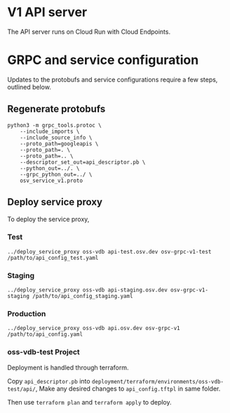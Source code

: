 # V1 API server

The API server runs on Cloud Run with Cloud Endpoints.

# GRPC and service configuration
Updates to the protobufs and service configurations require a few steps,
outlined below.

## Regenerate protobufs
```
python3 -m grpc_tools.protoc \
    --include_imports \
    --include_source_info \
    --proto_path=googleapis \
    --proto_path=. \
    --proto_path=.. \
    --descriptor_set_out=api_descriptor.pb \
    --python_out=../. \
    --grpc_python_out=../ \
    osv_service_v1.proto
```

## Deploy service proxy
To deploy the service proxy,

### Test
```
../deploy_service_proxy oss-vdb api-test.osv.dev osv-grpc-v1-test /path/to/api_config_test.yaml
```

### Staging
```
../deploy_service_proxy oss-vdb api-staging.osv.dev osv-grpc-v1-staging /path/to/api_config_staging.yaml
```

### Production

```
../deploy_service_proxy oss-vdb api.osv.dev osv-grpc-v1 /path/to/api_config.yaml
```

### oss-vdb-test Project

Deployment is handled through terraform.

Copy `api_descriptor.pb` into `deployment/terraform/environments/oss-vdb-test/api/`,
Make any desired changes to `api_config.tftpl` in same folder.

Then use `terraform plan` and `terraform apply` to deploy.